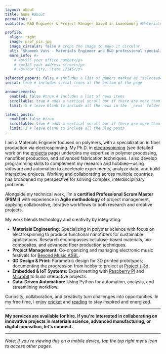 ```yaml
---
layout: about
title: home #about
permalink: /
subtitle: R&D Engineer & Project Manager based in Luxembourg #Materials, R&D Engineer, Project Management, Luxembourg. 

profile:
  align: right
  image: prof_pic.jpg
  image_circular: false # crops the image to make it circular
  alt: "Shameek Vats - Materials Engineer and R&D professional specializing in electrospinning and polymer science"
  more_info: #>
    # <p>555 your office number</p>
    # <p>123 your address street</p>
    # <p>Your City, State 12345</p>

selected_papers: false # includes a list of papers marked as "selected={true}"
social: true # includes social icons at the bottom of the page

announcements:
  enabled: false #true # includes a list of news items
  scrollable: true # adds a vertical scroll bar if there are more than 3 news items
  limit: 5 # leave blank to include all the news in the `_news` folder

latest_posts:
  enabled: false #true
  scrollable: true # adds a vertical scroll bar if there are more than 3 new posts items
  limit: 3 # leave blank to include all the blog posts
---
```


I am a Materials Engineer focused on polymers, with a specialization in fiber production via electrospinning. My Ph.D. in [electrospinning](https://orbilu.uni.lu/handle/10993/49301) (see detailed work on the [projects](https://shameekvats.github.io/projects/electrospinning/) page) underpins my expertise in polymer processing, nanofiber production, and advanced fabrication techniques. I also develop programming skills to complement my research and hobbies—using software and automation to accelerate experiments, analyze data, and build interactive projects. Working and collaborating across multiple countries has broadened my perspective for solving complex, interdisciplinary problems.

Alongside my technical work, I’m a **certified Professional Scrum Master (PSM I)** with experience in **Agile methodology** of project management, applying collaborative, iterative workflows to both research and creative projects.

My work blends technology and creativity by integrating:  
- **Materials Engineering:** Specializing in polymer science with focus on electrospinning to produce functional nanofibers for sustainable applications. Research encompasses cellulose-based materials, bio-composites, and advanced fiber production techniques.
- **Project Management:** Co-organizing and managing electronic music festivals for [Beyond Music ASBL](https://www.beyondmusic.lu/).  
- **3D Design & Print:** Parametric design for 3D printed prototypes; documenting the progression from hobby to project at [Project t-3d](https://t-3d.me/).  
- **Embedded & IoT Systems:** Experimenting with [Raspberry Pi](https://www.raspberrypi.com/products/raspberry-pi-5/?variant=raspberry-pi-5-16gb) and [Microbit](https://microbit.org/) to build interactive projects.  
- **Data-Driven Automation:** Using Python for automation, analysis, and streamlining workflow.


Curiosity, collaboration, and creativity turn challenges into opportunities. In my free time, I enjoy [cricket](https://www.espncricinfo.com/cricketers/shameek-vats-1230626) and [reading](https://www.goodreads.com/user/show/50895425-shameek-vats) to stay inspired and energized.

---

**My services are available for hire. If you're interested in collaborating on innovative projects in materials science, advanced manufacturing, or digital innovation, let's connect.**

---

*Note: If you're viewing this on a mobile device, tap the top right menu icon to access other pages.*
